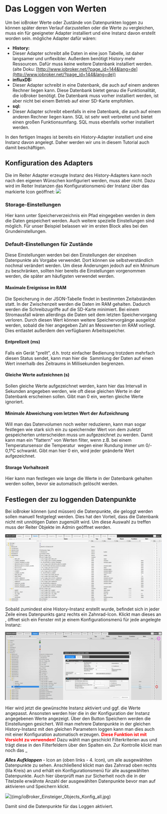# Das Loggen von Werten

Um bei ioBroker Werte oder Zustände von Datenpunkten loggen zu können später deren Verlauf darzustellen oder die Werte zu vergleichen, muss ein für geeigneter Adapter installiert und eine Instanz davon erstellt worden sein. mögliche Adapter dafür wären:

*   **History:**
*   Dieser Adapter schreibt alle Daten in eine json Tabelle, ist daher langsamer und unflexibler. Außerdem benötigt History mehr Ressourcen. Dafür muss keine weitere Datenbank installiert werden. (alte Doku: [http://www.iobroker.net/?page_id=144&lang=de](http://www.iobroker.net/?page_id=144&lang=de))
*   **influxDB:**
*   Dieser Adapter schreibt in eine Datenbank, die auch auf einem anderen Rechner liegen kann. Diese Datenbank bietet genau die Funktionalität, die ioBroker benötigt. Die Datenbank muss vorher installiert werden, ist aber nicht bei einem Betrieb auf einer SD-Karte empfohlen.
*   **<span class="posthilit">sql:</span>**
*   Dieser Adapter schreibt ebenfalls in eine Datenbank, die auch auf einem anderen Rechner liegen kann. SQL ist sehr weit verbreitet und bietet einen großen Funktionsumfang. SQL muss ebenfalls vorher installiert werden.

In den fertigen Images ist bereits ein History-Adapter installiert und eine Instanz davon angelegt. Daher werden wir uns in diesem Tutorial auch damit beschäftigen.

## Konfiguration des Adapters

Die im Reiter Adapter erzeugte Instanz des History-Adapters kann noch nach den eigenen Wünschen konfiguriert werden, muss aber nicht. Dazu wird im Reiter Instanzen das Konfigurationsmenü der Instanz über das markierte Icon geöffnet: [![](img/ioBroker_Einsteiger_history_Konfig.jpg)](img/ioBroker_Einsteiger_history_Konfig.jpg)

### Storage-Einstellungen

Hier kann unter Speicherverzeichnis ein Pfad eingegeben werden in dem die Daten gespeichert werden. Auch weitere spezielle Einstellungen sind möglich. Für unser Beispiel belassen wir im ersten Block alles bei den Grundeinstellungen.

### Default-Einstellungen für Zustände

Diese Einstellungen werden bei den Einstellungen der einzelnen Datenpunkte als Vorgabe verwendet. Dort können sie selbstverständlich nochmal verändert werden. Um diese Änderungen jedoch auf ein Minimum zu beschränken, sollten hier bereits die Einstellungen vorgenommen werden, die später am häufigsten verwendet werden.

#### Maximale Ereignisse im RAM

Die Speicherung in der JSON-Tabelle findet in bestimmten Zeitabständen statt. In der Zwischenzeit werden die Daten im RAM gehalten. Dadurch werden die Schreibzugriffe auf die SD-Karte minimiert. Bei einem Stromausfall wären allerdings die Daten seit dem letzten Speichervorgang verloren. Durch diesen Wert können weitere Speichervorgänge ausgelöst werden, sobald die hier angegeben Zahl an Messwerten im RAM vorliegt. Dies entlastet außerdem den verfügbaren Arbeitsspeicher.

#### Entprellzeit (ms)

Falls ein Gerät "prellt", d.h. trotz einfacher Bedienung trotzdem mehrfach diesen Status sendet, kann man hier die  Sammlung der Daten auf einen Wert innerhalb des Zeitraums in Millisekunden begrenzen.

#### Gleiche Werte aufzeichnen (s)

Sollen gleiche Werte aufgezeichnet werden, kann hier das Intervall in Sekunden angegeben werden, wie oft diese gleichen Werte in der Datenbank erscheinen sollen. Gibt man 0 ein, werten gleiche Werte ignoriert.

#### Minimale Abweichung vom letzten Wert der Aufzeichnung

Will man das Datenvolumen noch weiter reduzieren, kann man sogar festlegen wie stark sich ein zu speichernder Wert von dem zuletzt gespeicherten unterscheiden muss um aufgezeichnet zu werden. Damit kann man ein "flattern" von Werten filter, wenn z.B. bei einem Temperatursensor die Temperatur  wegen einer Rundung immer um 0/- 0,1°C schwankt. Gibt man hier 0 ein, wird jeder geänderte Wert aufgezeichnet.

#### Storage Vorhaltezeit

Hier kann man festlegen wie lange die Werte in der Datenbank gehalten werden sollen, bevor sie automatisch gelöscht werden.


## Festlegen der zu loggenden Datenpunkte

Bei ioBroker können (und müssen) die Datenpunkte, die geloggt werden sollen manuell festgelegt
werden. Dies hat den Vorteil, dass die Datenbank nicht mit unnötigen Daten zugemüllt wird. 
Um diese Auswahl zu treffen muss der Reiter Objekte im Admin geöffnet werden. 

![](img/konfiguration-der-adapter-ueber-die-webui-2_ioBroker_Admin_Objekte_Structure01.jpg)

Sobald zumindest eine History-Instanz erstellt wurde, befindet sich in jeder Zeile eines Datenpunkts ganz rechts ein Zahnrad-Icon. Klickt man dieses an , öffnet sich ein Fenster mit je einem Konfigurationsmenü für jede angelegte Instanz:

![](img/konfiguration-der-adapter-ueber-die-webui-2_ioBroker_Einsteiger_Objects_Konfig.jpg)

Hier wird jetzt die gewünschte Instanz aktiviert und ggf. die Werte angepasst. Ansonsten werden hier die in der Konfiguration der Instanz angegebenen Werte angezeigt. Über den Button Speichern werden die Einstellungen gesichert. Will man mehrere Datenpunkte in der gleichen History-Instanz mit den gleichen Parametern loggen kann man dies auch mit einer Konfiguration automatisch erzeugen. 
**<span style="color: #ff0000;">Diese Funktion ist mit Vorsicht zu verwenden!</span>** 
Dazu wählt man geschickt Filterkriterien aus und trägt diese in den Filterfeldern 
über den Spalten ein. Zur Kontrolle klickt man noch das _

_**Alles Aufklappen**_ - Icon an (oben links - 4\. Icon), um alle ausgewählten Datenpunkte zu sehen. Anschließend klickt man das Zahnrad oben rechts (lila Kreis) an und erhält ein Konfigurationsmenü für alle ausgewählten Datenpunkte. Auch hier überprüft man zur Sicherheit noch die in der Titelzeile erwähnte Anzahl der ausgewählten Datenpunkte bevor man auf aktivieren und Speichern klickt. 

![](img/ioBroker_Einsteiger_Objects_Konfig_all.jpg)](img/ioBroker_Einsteiger_Objects_Konfig_all.jpg)   

Damit sind die Datenpunkte für das Loggen aktiviert.